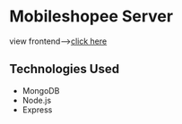 # Mobileshopee Server
 view frontend-->[click here](https://github.com/srikanthA4/mobileshopee-client)

## Technologies Used
* MongoDB
* Node.js
* Express
